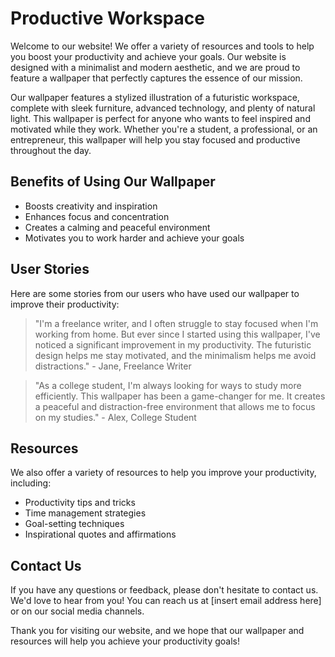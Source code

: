 <!--font:Inter-->

# Productive Workspace

Welcome to our website! We offer a variety of resources and tools to help you boost your productivity and achieve your goals. Our website is designed with a minimalist and modern aesthetic, and we are proud to feature a wallpaper that perfectly captures the essence of our mission.

Our wallpaper features a stylized illustration of a futuristic workspace, complete with sleek furniture, advanced technology, and plenty of natural light. This wallpaper is perfect for anyone who wants to feel inspired and motivated while they work. Whether you're a student, a professional, or an entrepreneur, this wallpaper will help you stay focused and productive throughout the day.

## Benefits of Using Our Wallpaper

- Boosts creativity and inspiration
- Enhances focus and concentration
- Creates a calming and peaceful environment
- Motivates you to work harder and achieve your goals

## User Stories

Here are some stories from our users who have used our wallpaper to improve their productivity:

> "I'm a freelance writer, and I often struggle to stay focused when I'm working from home. But ever since I started using this wallpaper, I've noticed a significant improvement in my productivity. The futuristic design helps me stay motivated, and the minimalism helps me avoid distractions." - Jane, Freelance Writer

> "As a college student, I'm always looking for ways to study more efficiently. This wallpaper has been a game-changer for me. It creates a peaceful and distraction-free environment that allows me to focus on my studies." - Alex, College Student

## Resources

We also offer a variety of resources to help you improve your productivity, including:

- Productivity tips and tricks
- Time management strategies
- Goal-setting techniques
- Inspirational quotes and affirmations

## Contact Us

If you have any questions or feedback, please don't hesitate to contact us. We'd love to hear from you! You can reach us at [insert email address here] or on our social media channels.

Thank you for visiting our website, and we hope that our wallpaper and resources will help you achieve your productivity goals!

<!--

Write me content for website with wallpaper which alt text is:

"A wallpaper featuring a stylized illustration of a futuristic workspace, with a minimalist and modern design."

The name/title of the page should not be 1:1 copy of the alt text but rather a real content of the website which is using this wallpaper.

- Use markdown format 
- Start with heading
- Heading should be short and concise
- The content should look like a real website 
- The website should not be about the wallpaper, wallpaper is just a related background
- Heading should be contain work "wallpaper" or "background"
- Include real sections like references, contact, user stories, etc. use things relevant to the page purpose.
- Feel free to use structure like headings, bullets, numbering, blockquotes, paragraphs, horizontal lines, etc.
- You can use formatting like bold or _italic_
- You can include UTF-8 emojis
- Links should be only #hash anchors (and you can refer to the document itself)
- Do not include images


---


# Future Workspace Background for Productivity Enthusiasts

Welcome to our website! We offer a variety of resources and tools to help you boost your productivity and achieve your goals. Our website is designed with a minimalist and modern aesthetic, and we are proud to feature a wallpaper that perfectly captures the essence of our mission.

Our wallpaper features a stylized illustration of a futuristic workspace, complete with sleek furniture, advanced technology, and plenty of natural light. This wallpaper is perfect for anyone who wants to feel inspired and motivated while they work. Whether you're a student, a professional, or an entrepreneur, this wallpaper will help you stay focused and productive throughout the day.

## Benefits of Using Our Wallpaper

- Boosts creativity and inspiration
- Enhances focus and concentration
- Creates a calming and peaceful environment
- Motivates you to work harder and achieve your goals

## User Stories

Here are some stories from our users who have used our wallpaper to improve their productivity:

> "I'm a freelance writer, and I often struggle to stay focused when I'm working from home. But ever since I started using this wallpaper, I've noticed a significant improvement in my productivity. The futuristic design helps me stay motivated, and the minimalism helps me avoid distractions." - Jane, Freelance Writer

> "As a college student, I'm always looking for ways to study more efficiently. This wallpaper has been a game-changer for me. It creates a peaceful and distraction-free environment that allows me to focus on my studies." - Alex, College Student

## Resources

We also offer a variety of resources to help you improve your productivity, including:

- Productivity tips and tricks
- Time management strategies
- Goal-setting techniques
- Inspirational quotes and affirmations

## Contact Us

If you have any questions or feedback, please don't hesitate to contact us. We'd love to hear from you! You can reach us at [insert email address here] or on our social media channels.

Thank you for visiting our website, and we hope that our wallpaper and resources will help you achieve your productivity goals!

-->
